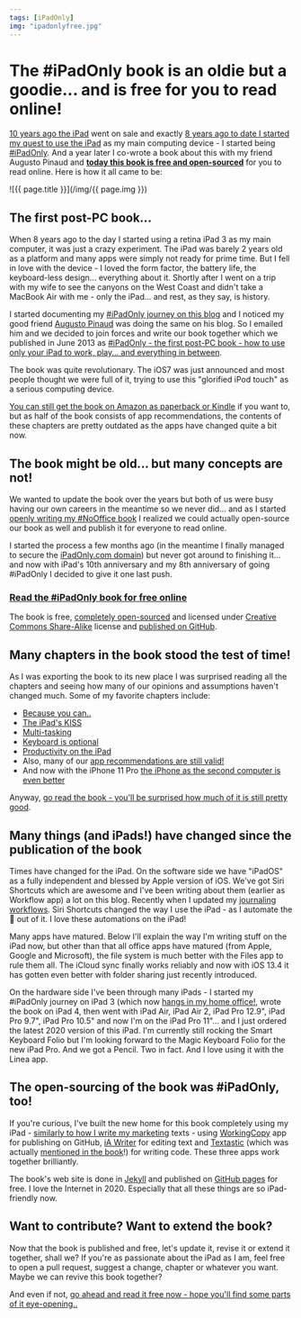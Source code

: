 ```yaml
---
tags: [iPadOnly]
img: "ipadonlyfree.jpg"
---
```


# The #iPadOnly book is an oldie but a goodie... and is free for you to read online!

[10 years ago the iPad](https://sliwinski.com/7-ways-the-new-apple-ipad-will-increase-your) went on sale and exactly [8 years ago to date I started my quest to use the iPad](https://sliwinski.com/ipad-as-my-main-computer-prologue/) as my main computing device - I started being [#iPadOnly](/tag/ipadonly). And a year later I co-wrote a book about this with my friend Augusto Pinaud and **[today this book is free and open-sourced](https://ipadonly.com/book/)** for you to read online. Here is how it all came to be:

<!--More-->

![{{ page.title }}](/img/{{ page.img }})



## The first post-PC book...

When 8 years ago to the day I started using a retina iPad 3 as my main computer, it was just a crazy experiment. The iPad was barely 2 years old as a platform and many apps were simply not ready for prime time. But I fell in love with the device - I loved the form factor, the battery life, the keyboard-less design... everything about it. Shortly after I went on a trip with my wife to see the canyons on the West Coast and didn't take a MacBook Air with me - only the iPad... and rest, as they say, is history.

I started documenting my [#iPadOnly journey on this blog](/tag/ipadonly) and I noticed my good friend [Augusto Pinaud](http://augustopinaud.com/) was doing the same on his blog. So I emailed him and we decided to join forces and write our book together which we published in June 2013 as [#iPadOnly - the first post-PC book - how to use only your iPad to work, play... and everything in between](https://sliwinski.com/ipadonly).

The book was quite revolutionary. The iOS7 was just announced and most people thought we were full of it, trying to use this "glorified iPod touch" as a serious computing device.

[You can still get the book on Amazon as paperback or Kindle](https://www.amazon.com/iPadOnly-first-real-post-PC-Book/dp/1490599770/) if you want to, but as half of the book consists of app recommendations, the contents of these chapters are pretty outdated as the apps have changed quite a bit now.

## The book might be old... but many concepts are not!

We wanted to update the book over the years but both of us were busy having our own careers in the meantime so we never did... and as I started [openly writing my #NoOffice book](https://nooffice.org) I realized we could actually open-source our book as well and publish it for everyone to read online.

I started the process a few months ago (in the meantime I finally managed to secure the [iPadOnly.com domain](https://ipadonly.com)) but never got around to finishing it... and now with iPad's 10th anniversary and my 8th anniversary of going #iPadOnly I decided to give it one last push.

### [Read the #iPadOnly book for free online](https://ipadonly.com/book)

The book is free, [completely open-sourced](https://ipadonly.com/open) and licensed under [Creative Commons Share-Alike](https://ipadonly.com/license) license and [published on GitHub](https://github.com/michaelnozbe/iPadOnly.com).

## Many chapters in the book stood the test of time!

As I was exporting the book to its new place I was surprised reading all the chapters and seeing how many of our opinions and assumptions haven't changed much. Some of my favorite chapters include:

- [Because you can..](https://ipadonly.com/book/because)
- [The iPad's KISS](https://ipadonly.com/book/kiss)
- [Multi-tasking](https://ipadonly.com/book/multi)
- [Keyboard is optional](https://ipadonly.com/book/keyboard)
- [Productivity on the iPad](https://ipadonly.com/book/productivity)
- Also, many of our [app recommendations are still valid!](https://ipadonly.com/book/three)
- And now with the iPhone 11 Pro [the iPhone as the second computer is even better](https://ipadonly.com/book/four)

Anyway, [go read the book - you'll be surprised how much of it is still pretty good](https://ipadonly.com/book/).

## Many things (and iPads!) have changed since the publication of the book

Times have changed for the iPad. On the software side we have "iPadOS" as a fully independent and blessed by Apple version of iOS. We've got Siri Shortcuts which are awesome and I've been writing about them (earlier as Workflow app) a lot on this blog. Recently when I updated my [journaling workflows](https://sliwinski.com/newjournal). Siri Shortcuts changed the way I use the iPad - as I automate the 💩 out of it. I love these automations on the iPad!

Many apps have matured. Below I'll explain the way I'm writing stuff on the iPad now, but other than that all office apps have matured (from Apple, Google and Microsoft), the file system is much better with the Files app to rule them all. The iCloud sync finally works reliably and now with iOS 13.4 it has gotten even better with folder sharing just recently introduced.

On the hardware side I've been through many iPads - I started my #iPadOnly journey on iPad 3 (which now [hangs in my home office!](https://sliwinski.com/ipad3), wrote the book on iPad 4, then went with iPad Air, iPad Air 2, iPad Pro 12.9", iPad Pro 9.7", iPad Pro 10.5" and now I'm on the iPad Pro 11"... and I just ordered the latest 2020 version of this iPad. I'm currently still rocking the Smart Keyboard Folio but I'm looking forward to the Magic Keyboard Folio for the new iPad Pro. And we got a Pencil. Two in fact. And I love using it with the Linea app.

## The open-sourcing of the book was #iPadOnly, too!

If you're curious, I've built the new home for this book completely using my iPad - [similarly to how I write my marketing](https://sliwinski.com/github) texts - using [WorkingCopy](https://workingcopy.app/) app for publishing on GitHub, [iA Writer](https://ia.net/writer) for editing text and [Textastic](https://www.textasticapp.com/) (which was actually [mentioned in the book](https://ipadonly.com/book/write/#textastic)!) for writing code. These three apps work together brilliantly.

The book's web site is done in [Jekyll](https://jekyllrb.com/) and published on [GitHub pages](https://pages.github.com/) for free. I love the Internet in 2020. Especially that all these things are so iPad-friendly now.

## Want to contribute? Want to extend the book?

Now that the book is published and free, let's update it, revise it or extend it together, shall we? If you're as passionate about the iPad as I am, feel free to open a pull request, suggest a change, chapter or whatever you want. Maybe we can revive this book together?

And even if not, [go ahead and read it free now - hope you'll find some parts of it eye-opening..](https://ipadonly.com/book/)

[n]: https://nozbe.com/
[p]: https://thepodcast.fm/